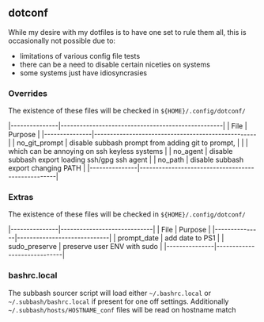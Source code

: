 <!--
##### My (demuredemeanor) list of my dotconf override settings
# vim: set expandtab ts=4 sw=4: ## Since this is markdown
# https://tildegit.org/demure/dotfiles
# legacy https://notabug.org/demure/dotfiles
# legacy repo http://github.com/demure/dotfiles
-->

## dotconf ##
While my desire with my dotfiles is to have one set to rule them all, this is occasionally not possible due to:

* limitations of various config file tests
* there can be a need to disable certain niceties on systems
* some systems just have idiosyncrasies


### Overrides ###
The existence of these files will be checked in `${HOME}/.config/dotconf/`

|---------------|---------------------------------------------------|
| File          | Purpose                                           |
|---------------|---------------------------------------------------|
| no_git_prompt | disable subbash prompt from adding git to prompt, |
|               | which can be annoying on ssh keyless systems      |
| no_agent      | disable subbash export loading ssh/gpg ssh agent  |
| no_path       | disable subbash export changing PATH              |
|---------------|---------------------------------------------------|


### Extras ###
The existence of these files will be checked in `${HOME}/.config/dotconf/`

|---------------|-----------------------------|
| File          | Purpose                     |
|---------------|-----------------------------|
| prompt_date   | add date to PS1             |
| sudo_preserve | preserve user ENV with sudo |
|---------------|-----------------------------|


### bashrc.local ###
The subbash sourcer script will load either `~/.bashrc.local` or `~/.subbash/bashrc.local` if present for one off settings.
Additionally `~/.subbash/hosts/HOSTNAME_conf` files will be read on hostname match
